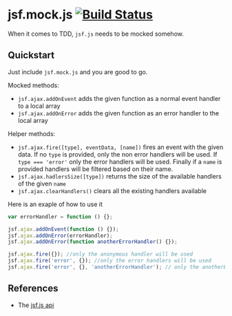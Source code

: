 # jsf.mock.js [![Build Status](https://travis-ci.org/valotas/jsf.mock.js.svg?branch=master)](https://travis-ci.org/valotas/jsf.mock.js)

When it comes to TDD, `jsf.js` needs to be mocked somehow.

## Quickstart

Just include `jsf.mock.js` and you are good to go.

Mocked methods:

- `jsf.ajax.addOnEvent` adds the given function as a normal event handler to a local array
- `jsf.ajax.addOnError` adds the given function as an error handler to the local array

Helper methods:

- `jsf.ajax.fire([type], eventData, [name])` fires an event with the given data. If no `type` is provided, only the non error handlers will be used. If `type === 'error'` only the error handlers will be used. Finally if a `name` is provided handlers will be filtered based on their name.
- `jsf.ajax.hadlersSize([type])` returns the size of the available handlers of the given `name`
- `jsf.ajax.clearHandlers()` clears all the existing handlers available

Here is an exaple of how to use it

```js
var errorHandler = function () {};

jsf.ajax.addOnEvent(function () {});
jsf.ajax.addOnError(errorHandler);
jsf.ajax.addOnError(function anotherErrorHandler() {});

jsf.ajax.fire({}); //only the anonymous handler will be used
jsf.ajax.fire('error', {}); //only the error handlers will be used
jsf.ajax.fire('error', {}, 'anotherErrorHandler'); // only the anotherErrorHandler will be used
```

## References
- The [jsf.js api][jsf-js-doc]

[jsf-js-doc]: https://javaserverfaces.java.net/docs/2.0/jsdocs/symbols/jsf.ajax.html
